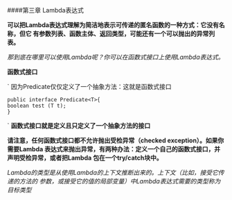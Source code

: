 ####第三章 Lambda表达式

**可以把Lambda表达式理解为简洁地表示可传递的匿名函数的一种方式：它没有名称，但它
                                    有参数列表、函数主体、返回类型，可能还有一个可以抛出的异常列表。**

_那到底在哪里可以使用Lambda呢？你可以在函数式接口上使用Lambda表达式。_   

**函数式接口**                                 
   
   `    因为Predicate仅仅定义了一个抽象方法：这就是函数式接口
   
    public interface Predicate<T>{
    boolean test (T t);
    }
   `
**函数式接口就是定义且只定义了一个抽象方法的接口**

**请注意，任何函数式接口都不允许抛出受检异常（checked exception）。如果你需要Lambda
  表达式来抛出异常，有两种办法：定义一个自己的函数式接口，并声明受检异常，或者把Lambda
  包在一个try/catch块中。**
  
_Lambda的类型是从使用Lambda的上下文推断出来的。上下文（比如，接受它传递的方法的
                              参数，或接受它的值的局部变量）中Lambda表达式需要的类型称为目标类型_

